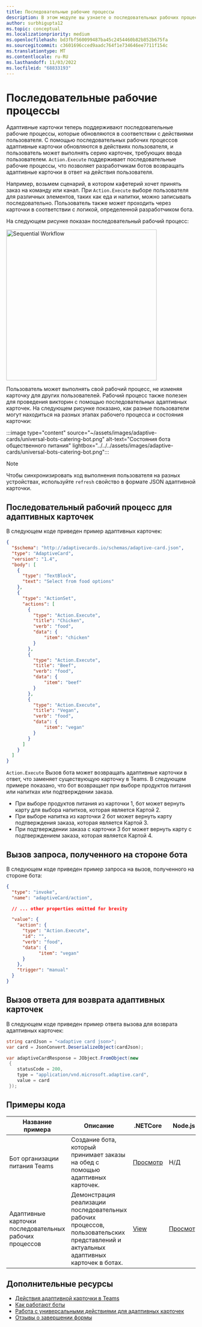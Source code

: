 ```yaml
---
title: Последовательные рабочие процессы
description: В этом модуле вы узнаете о последовательных рабочих процессах для адаптивных карточек с помощью примеров универсальных действий с кодом.
author: surbhigupta12
ms.topic: conceptual
ms.localizationpriority: medium
ms.openlocfilehash: bd3fbf560099487ba45c2454460b82b852b675fa
ms.sourcegitcommit: c3601696cced9aadc764f1e734646ee7711f154c
ms.translationtype: MT
ms.contentlocale: ru-RU
ms.lasthandoff: 11/03/2022
ms.locfileid: "68833193"
---
```

# <a name="sequential-workflows"></a>Последовательные рабочие процессы

Адаптивные карточки теперь поддерживают последовательные рабочие процессы, которые обновляются в соответствии с действиями пользователя. С помощью последовательных рабочих процессов адаптивные карточки обновляются в действиях пользователя, и пользователь может выполнять серию карточек, требующих ввода пользователем. `Action.Execute` поддерживает последовательные рабочие процессы, что позволяет разработчикам ботов возвращать адаптивные карточки в ответ на действия пользователя.

Например, возьмем сценарий, в котором кафетерий хочет принять заказ на команду или канал. При `Action.Execute` выборе пользователя для различных элементов, таких как еда и напитки, можно записывать последовательно. Пользователь также может проходить через карточки в соответствии с логикой, определенной разработчиком бота. <br/>

На следующем рисунке показан последовательный рабочий процесс:

<img src="~/assets/images/bots/sequentialWorkflow.gif" alt="Sequential Workflow" width="400"/>

Пользователь может выполнять свой рабочий процесс, не изменяя карточку для других пользователей. Рабочий процесс также полезен для проведения викторин с помощью последовательных адаптивных карточек. На следующем рисунке показано, как разные пользователи могут находиться на разных этапах рабочего процесса и состояния карточки:

:::image type="content" source="~/assets/images/adaptive-cards/universal-bots-catering-bot.png" alt-text="Состояния бота общественного питания" lightbox="../../../assets/images/adaptive-cards/universal-bots-catering-bot.png":::

> [!NOTE]
> Чтобы синхронизировать ход выполнения пользователя на разных устройствах, используйте `refresh` свойство в формате JSON адаптивной карточки.

## <a name="sequential-workflow-for-adaptive-cards"></a>Последовательный рабочий процесс для адаптивных карточек

В следующем коде приведен пример адаптивных карточек:

```JSON
{
  "$schema": "http://adaptivecards.io/schemas/adaptive-card.json",
  "type": "AdaptiveCard",
  "version": "1.4",
  "body": [
    {
      "type": "TextBlock",
      "text": "Select from food options"
    },
    { 
      "type": "ActionSet",
      "actions": [
        {
          "type": "Action.Execute",
          "title": "Chicken",
          "verb": "food",
          "data": {
              "item": "chicken"
          }
        },
        {
          "type": "Action.Execute",
          "title": "Beef",
          "verb": "food",
          "data": {
              "item": "beef"
          }
        },
        {
          "type": "Action.Execute",
          "title": "Vegan",
          "verb": "food",
          "data": {
              "item": "vegan"
          }
        }
      ]
    }
  ]
}
```

`Action.Execute` Вызов бота может возвращать адаптивные карточки в ответ, что заменяет существующую карточку в Teams.
В следующем примере показано, что бот возвращает при выборе продуктов питания или напитках или подтверждении заказа.

* При выборе продуктов питания из карточки 1, бот может вернуть карту для выбора напитков, которая является Картой 2.
* При выборе напитка из карточки 2 бот может вернуть карту подтверждения заказа, которая является Картой 3.
* При подтверждении заказа с карточки 3 бот может вернуть карту с подтверждением заказа, которая является Картой 4.

## <a name="invoke-request-received-on-bot-side"></a>Вызов запроса, полученного на стороне бота

В следующем коде приведен пример запроса на вызов, полученного на стороне бота:

```JSON
{ 
  "type": "invoke",
  "name": "adaptiveCard/action",

  // ... other properties omitted for brevity

  "value": { 
    "action": { 
      "type": "Action.Execute", 
      "id": "", 
      "verb": "food",
      "data": { 
            "item": "vegan"
      } 
    },
    "trigger": "manual" 
  }
}
```

## <a name="invoke-response-to-return-adaptive-cards"></a>Вызов ответа для возврата адаптивных карточек

В следующем коде приведен пример ответа вызова для возврата адаптивных карточек:

```C#
string cardJson = "<adaptive card json>";
var card = JsonConvert.DeserializeObject(cardJson);

var adaptiveCardResponse = JObject.FromObject(new
 {
    statusCode = 200,
    type = "application/vnd.microsoft.adaptive.card",
    value = card
 });
```

## <a name="code-samples"></a>Примеры кода

|Название примера | Описание | .NETCore | Node.js |
|----------------|-----------------|--------------|--------------|
| Бот организации питания Teams | Создание бота, который принимает заказы на обед с помощью адаптивных карточек. |[Просмотр](https://github.com/OfficeDev/Microsoft-Teams-Samples/tree/main/samples/bot-teams-catering/csharp)| Н/Д |
| Адаптивные карточки последовательных рабочих процессов | Демонстрация реализации последовательных рабочих процессов, пользовательских представлений и актуальных адаптивных карточек в ботах. | [View](https://github.com/OfficeDev/Microsoft-Teams-Samples/tree/main/samples/bot-sequential-flow-adaptive-cards/csharp) | [Просмотр](https://github.com/OfficeDev/Microsoft-Teams-Samples/tree/main/samples/bot-sequential-flow-adaptive-cards/nodejs) |

## <a name="see-also"></a>Дополнительные ресурсы

* [Действия адаптивной карточки в Teams](~/task-modules-and-cards/cards/cards-actions.md#adaptive-cards-actions)
* [Как работают боты](/azure/bot-service/bot-builder-basics?view=azure-bot-service-4.0&preserve-view=true)
* [Работа с универсальными действиями для адаптивных карточек](Work-with-universal-actions-for-adaptive-cards.md)
* [Отзывы о завершении формы](~/bots/how-to/conversations/conversation-messages.md#form-completion-feedback)
